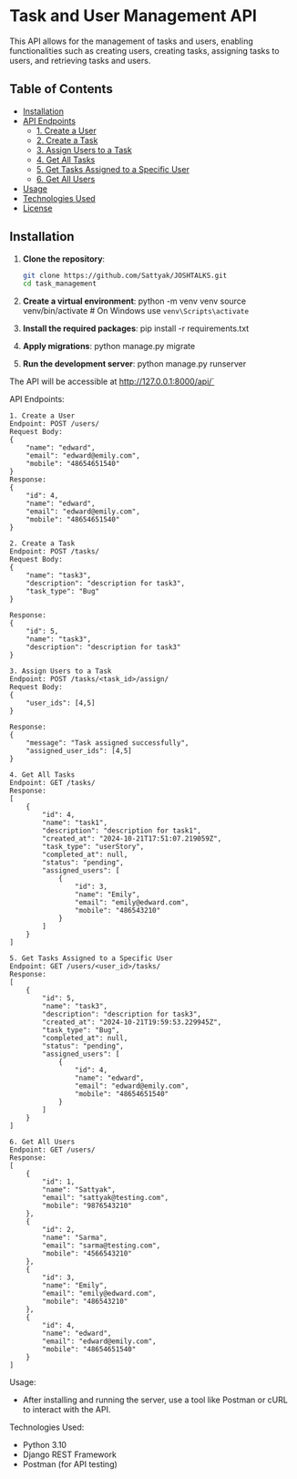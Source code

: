 # Task and User Management API

This API allows for the management of tasks and users, enabling functionalities such as creating users, creating tasks, assigning tasks to users, and retrieving tasks and users.

## Table of Contents

- [Installation](#installation)
- [API Endpoints](#api-endpoints)
  - [1. Create a User](#1-create-a-user)
  - [2. Create a Task](#2-create-a-task)
  - [3. Assign Users to a Task](#3-assign-users-to-a-task)
  - [4. Get All Tasks](#4-get-all-tasks)
  - [5. Get Tasks Assigned to a Specific User](#5-get-tasks-assigned-to-a-specific-user)
  - [6. Get All Users](#6-get-all-users)
- [Usage](#usage)
- [Technologies Used](#technologies-used)
- [License](#license)

## Installation

1. **Clone the repository**:

   ```bash
   git clone https://github.com/Sattyak/JOSHTALKS.git
   cd task_management
   ```

2. **Create a virtual environment**:
   python -m venv venv
   source venv/bin/activate # On Windows use `venv\Scripts\activate`

3. **Install the required packages**:
   pip install -r requirements.txt

4. **Apply migrations**:
   python manage.py migrate

5. **Run the development server**:
   python manage.py runserver

The API will be accessible at http://127.0.0.1:8000/api/`

API Endpoints: 

    1. Create a User
    Endpoint: POST /users/
    Request Body:
    {   
        "name": "edward",
        "email": "edward@emily.com",
        "mobile": "48654651540"
    }
    Response:
    {
        "id": 4,
        "name": "edward",
        "email": "edward@emily.com",
        "mobile": "48654651540"
    }

    2. Create a Task
    Endpoint: POST /tasks/
    Request Body:
    {
        "name": "task3",
        "description": "description for task3",
        "task_type": "Bug"
    }

    Response:
    {
        "id": 5,
        "name": "task3",
        "description": "description for task3"
    }

    3. Assign Users to a Task
    Endpoint: POST /tasks/<task_id>/assign/
    Request Body:
    {
        "user_ids": [4,5]
    }

    Response:
    {
        "message": "Task assigned successfully",
        "assigned_user_ids": [4,5]
    }

    4. Get All Tasks
    Endpoint: GET /tasks/
    Response:
    [
        {
            "id": 4,
            "name": "task1",
            "description": "description for task1",
            "created_at": "2024-10-21T17:51:07.219059Z",
            "task_type": "userStory",
            "completed_at": null,
            "status": "pending",
            "assigned_users": [
                {
                    "id": 3,
                    "name": "Emily",
                    "email": "emily@edward.com",
                    "mobile": "486543210"
                }
            ]
        }
    ]

    5. Get Tasks Assigned to a Specific User
    Endpoint: GET /users/<user_id>/tasks/
    Response:
    [
        {
            "id": 5,
            "name": "task3",
            "description": "description for task3",
            "created_at": "2024-10-21T19:59:53.229945Z",
            "task_type": "Bug",
            "completed_at": null,
            "status": "pending",
            "assigned_users": [
                {
                    "id": 4,
                    "name": "edward",
                    "email": "edward@emily.com",
                    "mobile": "48654651540"
                }
            ]
        }
    ]

    6. Get All Users
    Endpoint: GET /users/
    Response:
    [
        {
            "id": 1,
            "name": "Sattyak",
            "email": "sattyak@testing.com",
            "mobile": "9876543210"
        },
        {
            "id": 2,
            "name": "Sarma",
            "email": "sarma@testing.com",
            "mobile": "4566543210"
        },
        {
            "id": 3,
            "name": "Emily",
            "email": "emily@edward.com",
            "mobile": "486543210"
        },
        {
            "id": 4,
            "name": "edward",
            "email": "edward@emily.com",
            "mobile": "48654651540"
        }
    ]

Usage:
- After installing and running the server, use a tool like Postman or cURL to interact with the API.

Technologies Used:
- Python 3.10
- Django REST Framework
- Postman (for API testing)

